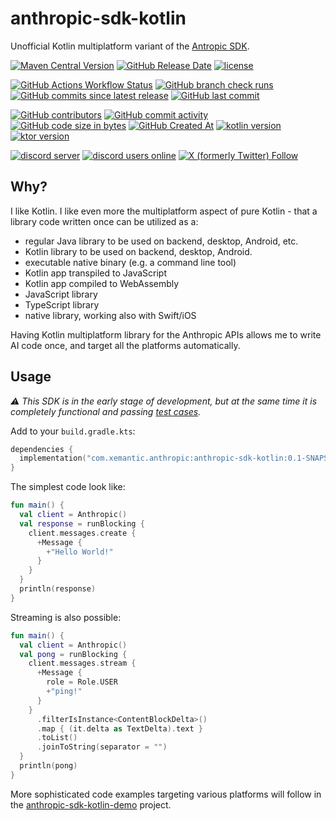 # anthropic-sdk-kotlin

Unofficial Kotlin multiplatform variant of the
[Antropic SDK](https://docs.anthropic.com/en/api/client-sdks).

[<img alt="Maven Central Version" src="https://img.shields.io/maven-central/v/com.xemantic.anthropic/anthropic-sdk-kotlin?style=for-the-badge">](https://central.sonatype.com/namespace/com.xemantic.anthropic)
[<img alt="GitHub Release Date" src="https://img.shields.io/github/release-date/xemantic/anthropic-sdk-kotlin?style=for-the-badge">](https://github.com/xemantic/anthropic-sdk-kotlin/releases)
[<img alt="license" src="https://img.shields.io/github/license/xemantic/anthropic-sdk-kotlin?color=blue&style=for-the-badge">](https://github.com/xemantic/anthropic-sdk-kotlin/blob/main/LICENSE)

[<img alt="GitHub Actions Workflow Status" src="https://img.shields.io/github/actions/workflow/status/xemantic/anthropic-sdk-kotlin/build-main.yml?style=for-the-badge">](https://github.com/xemantic/anthropic-sdk-kotlin/actions/workflows/build-main.yml)
[<img alt="GitHub branch check runs" src="https://img.shields.io/github/check-runs/xemantic/anthropic-sdk-kotlin/main?style=for-the-badge">](https://github.com/xemantic/anthropic-sdk-kotlin/actions/workflows/build-main.yml)
[<img alt="GitHub commits since latest release" src="https://img.shields.io/github/commits-since/xemantic/anthropic-sdk-kotlin/latest?style=for-the-badge">](https://github.com/xemantic/anthropic-sdk-kotlin/commits/main/)
[<img alt="GitHub last commit" src="https://img.shields.io/github/last-commit/xemantic/anthropic-sdk-kotlin?style=for-the-badge">](https://github.com/xemantic/anthropic-sdk-kotlin/commits/main/)

[<img alt="GitHub contributors" src="https://img.shields.io/github/contributors/xemantic/anthropic-sdk-kotlin?style=for-the-badge">](https://github.com/xemantic/anthropic-sdk-kotlin/graphs/contributors)
[<img alt="GitHub commit activity" src="https://img.shields.io/github/commit-activity/t/xemantic/anthropic-sdk-kotlin?style=for-the-badge">](https://github.com/xemantic/anthropic-sdk-kotlin/commits/main/)
[<img alt="GitHub code size in bytes" src="https://img.shields.io/github/languages/code-size/xemantic/anthropic-sdk-kotlin?style=for-the-badge">]()
[<img alt="GitHub Created At" src="https://img.shields.io/github/created-at/xemantic/anthropic-sdk-kotlin?style=for-the-badge">](https://github.com/xemantic/anthropic-sdk-kotlin/commit/39c1fa4c138d4c671868c973e2ad37b262ae03c2)
[<img alt="kotlin version" src="https://img.shields.io/badge/dynamic/toml?url=https%3A%2F%2Fraw.githubusercontent.com%2Fxemantic%2Fanthropic-sdk-kotlin%2Fmain%2Fgradle%2Flibs.versions.toml&query=versions.kotlin&style=for-the-badge&label=kotlin">](https://kotlinlang.org/docs/releases.html)
[<img alt="ktor version" src="https://img.shields.io/badge/dynamic/toml?url=https%3A%2F%2Fraw.githubusercontent.com%2Fxemantic%2Fanthropic-sdk-kotlin%2Fmain%2Fgradle%2Flibs.versions.toml&query=versions.ktor&style=for-the-badge&label=ktor">](https://ktor.io/)

[<img alt="discord server" src="https://dcbadge.limes.pink/api/server/https://discord.gg/vQktqqN2Vn">](https://discord.gg/vQktqqN2Vn)
[<img alt="discord users online" src="https://img.shields.io/discord/811561179280965673?style=for-the-badge">](https://discord.gg/vQktqqN2Vn)
[<img alt="X (formerly Twitter) Follow" src="https://img.shields.io/twitter/follow/KazikPogoda?style=for-the-badge">](https://x.com/KazikPogoda)

## Why?

I like Kotlin. I like even more the multiplatform aspect of pure Kotlin - that a library code written once
can be utilized as a:

* regular Java library to be used on backend, desktop, Android, etc.
* Kotlin library to be used on backend, desktop, Android.
* executable native binary (e.g. a command line tool)
* Kotlin app transpiled to JavaScript
* Kotlin app compiled to WebAssembly
* JavaScript library
* TypeScript library
* native library, working also with Swift/iOS

Having Kotlin multiplatform library for the Anthropic APIs allows
me to write AI code once, and target all the platforms automatically.

## Usage

_:warning: This SDK is in the early stage of development, but at the same time it is completely functional and passing
[test cases](src/commonTest/kotlin)._

Add to your `build.gradle.kts`:

```kotlin
dependencies {
  implementation("com.xemantic.anthropic:anthropic-sdk-kotlin:0.1-SNAPSHOT")
}
```

The simplest code look like:

```kotlin
fun main() {
  val client = Anthropic()
  val response = runBlocking {
    client.messages.create {
      +Message {
        +"Hello World!"
      }
    }
  }
  println(response)
}
```

Streaming is also possible:

```kotlin
fun main() {
  val client = Anthropic()
  val pong = runBlocking {
    client.messages.stream {
      +Message {
        role = Role.USER
        +"ping!"
      }
    }
      .filterIsInstance<ContentBlockDelta>()
      .map { (it.delta as TextDelta).text }
      .toList()
      .joinToString(separator = "")
  }
  println(pong)
}
```

More sophisticated code examples targeting various
platforms will follow in the
[anthropic-sdk-kotlin-demo](https://github.com/xemantic/anthropic-sdk-kotlin-demo)
project.
